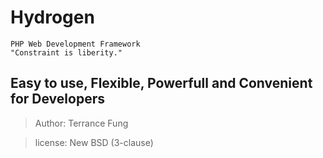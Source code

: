 # Hydrogen
	PHP Web Development Framework
	"Constraint is liberity."

## Easy to use, Flexible, Powerfull and Convenient for Developers

>Author: Terrance Fung

>license: New BSD (3-clause)
